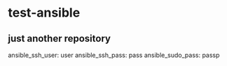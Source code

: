 # test-ansible
just another repository
---
ansible_ssh_user: user
ansible_ssh_pass: pass
ansible_sudo_pass: passp
